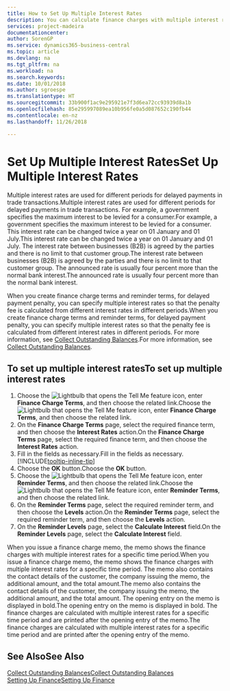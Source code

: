 ```yaml
---
title: How to Set Up Multiple Interest Rates
description: You can calculate finance charges with multiple interest rates for a specific period. The interest calculation is similar for all financial charges, with variation only in the rate of interest for a specific period.
services: project-madeira
documentationcenter: 
author: SorenGP
ms.service: dynamics365-business-central
ms.topic: article
ms.devlang: na
ms.tgt_pltfrm: na
ms.workload: na
ms.search.keywords: 
ms.date: 10/01/2018
ms.author: sgroespe
ms.translationtype: HT
ms.sourcegitcommit: 33b900f1ac9e295921e7f3d6ea72cc93939d8a1b
ms.openlocfilehash: 85e295997089ea10b956fe0a5d087652c190fb44
ms.contentlocale: en-nz
ms.lasthandoff: 11/26/2018

---
```

# <a name="set-up-multiple-interest-rates"></a><span data-ttu-id="f17eb-104">Set Up Multiple Interest Rates</span><span class="sxs-lookup"><span data-stu-id="f17eb-104">Set Up Multiple Interest Rates</span></span>
<span data-ttu-id="f17eb-105">Multiple interest rates are used for different periods for delayed payments in trade transactions.</span><span class="sxs-lookup"><span data-stu-id="f17eb-105">Multiple interest rates are used for different periods for delayed payments in trade transactions.</span></span> <span data-ttu-id="f17eb-106">For example, a government specifies the maximum interest to be levied for a consumer.</span><span class="sxs-lookup"><span data-stu-id="f17eb-106">For example, a government specifies the maximum interest to be levied for a consumer.</span></span> <span data-ttu-id="f17eb-107">This interest rate can be changed twice a year on 01 January and 01 July.</span><span class="sxs-lookup"><span data-stu-id="f17eb-107">This interest rate can be changed twice a year on 01 January and 01 July.</span></span> <span data-ttu-id="f17eb-108">The interest rate between businesses (B2B) is agreed by the parties and there is no limit to that customer group.</span><span class="sxs-lookup"><span data-stu-id="f17eb-108">The interest rate between businesses (B2B) is agreed by the parties and there is no limit to that customer group.</span></span> <span data-ttu-id="f17eb-109">The announced rate is usually four percent more than the normal bank interest.</span><span class="sxs-lookup"><span data-stu-id="f17eb-109">The announced rate is usually four percent more than the normal bank interest.</span></span>

<span data-ttu-id="f17eb-110">When you create finance charge terms and reminder terms, for delayed payment penalty, you can specify multiple interest rates so that the penalty fee is calculated from different interest rates in different periods.</span><span class="sxs-lookup"><span data-stu-id="f17eb-110">When you create finance charge terms and reminder terms, for delayed payment penalty, you can specify multiple interest rates so that the penalty fee is calculated from different interest rates in different periods.</span></span> <span data-ttu-id="f17eb-111">For more information, see [Collect Outstanding Balances](receivables-collect-outstanding-balances.md).</span><span class="sxs-lookup"><span data-stu-id="f17eb-111">For more information, see [Collect Outstanding Balances](receivables-collect-outstanding-balances.md).</span></span>

## <a name="to-set-up-multiple-interest-rates"></a><span data-ttu-id="f17eb-112">To set up multiple interest rates</span><span class="sxs-lookup"><span data-stu-id="f17eb-112">To set up multiple interest rates</span></span>  
1.  <span data-ttu-id="f17eb-113">Choose the ![Lightbulb that opens the Tell Me feature](media/ui-search/search_small.png "Tell me what you want to do") icon, enter **Finance Charge Terms**, and then choose the related link.</span><span class="sxs-lookup"><span data-stu-id="f17eb-113">Choose the ![Lightbulb that opens the Tell Me feature](media/ui-search/search_small.png "Tell me what you want to do") icon, enter **Finance Charge Terms**, and then choose the related link.</span></span>  
2.  <span data-ttu-id="f17eb-114">On the **Finance Charge Terms** page, select the required finance term, and then choose the **Interest Rates** action.</span><span class="sxs-lookup"><span data-stu-id="f17eb-114">On the **Finance Charge Terms** page, select the required finance term, and then choose the **Interest Rates** action.</span></span>  
3.  <span data-ttu-id="f17eb-115">Fill in the fields as necessary.</span><span class="sxs-lookup"><span data-stu-id="f17eb-115">Fill in the fields as necessary.</span></span> [!INCLUDE[tooltip-inline-tip](includes/tooltip-inline-tip_md.md)]
4.  <span data-ttu-id="f17eb-116">Choose the **OK** button.</span><span class="sxs-lookup"><span data-stu-id="f17eb-116">Choose the **OK** button.</span></span>  
5.  <span data-ttu-id="f17eb-117">Choose the ![Lightbulb that opens the Tell Me feature](media/ui-search/search_small.png "Tell me what you want to do") icon, enter **Reminder Terms**, and then choose the related link.</span><span class="sxs-lookup"><span data-stu-id="f17eb-117">Choose the ![Lightbulb that opens the Tell Me feature](media/ui-search/search_small.png "Tell me what you want to do") icon, enter **Reminder Terms**, and then choose the related link.</span></span>  
6.  <span data-ttu-id="f17eb-118">On the **Reminder Terms** page, select the required reminder term, and then choose the **Levels** action.</span><span class="sxs-lookup"><span data-stu-id="f17eb-118">On the **Reminder Terms** page, select the required reminder term, and then choose the **Levels** action.</span></span>  
7.  <span data-ttu-id="f17eb-119">On the **Reminder Levels** page, select the **Calculate Interest** field.</span><span class="sxs-lookup"><span data-stu-id="f17eb-119">On the **Reminder Levels** page, select the **Calculate Interest** field.</span></span>  

<span data-ttu-id="f17eb-120">When you issue a finance charge memo, the memo shows the finance charges with multiple interest rates for a specific time period.</span><span class="sxs-lookup"><span data-stu-id="f17eb-120">When you issue a finance charge memo, the memo shows the finance charges with multiple interest rates for a specific time period.</span></span> <span data-ttu-id="f17eb-121">The memo also contains the contact details of the customer, the company issuing the memo, the additional amount, and the total amount.</span><span class="sxs-lookup"><span data-stu-id="f17eb-121">The memo also contains the contact details of the customer, the company issuing the memo, the additional amount, and the total amount.</span></span> <span data-ttu-id="f17eb-122">The opening entry on the memo is displayed in bold.</span><span class="sxs-lookup"><span data-stu-id="f17eb-122">The opening entry on the memo is displayed in bold.</span></span> <span data-ttu-id="f17eb-123">The finance charges are calculated with multiple interest rates for a specific time period and are printed after the opening entry of the memo.</span><span class="sxs-lookup"><span data-stu-id="f17eb-123">The finance charges are calculated with multiple interest rates for a specific time period and are printed after the opening entry of the memo.</span></span>  

## <a name="see-also"></a><span data-ttu-id="f17eb-124">See Also</span><span class="sxs-lookup"><span data-stu-id="f17eb-124">See Also</span></span>  
[<span data-ttu-id="f17eb-125">Collect Outstanding Balances</span><span class="sxs-lookup"><span data-stu-id="f17eb-125">Collect Outstanding Balances</span></span>](receivables-collect-outstanding-balances.md)  
[<span data-ttu-id="f17eb-126">Setting Up Finance</span><span class="sxs-lookup"><span data-stu-id="f17eb-126">Setting Up Finance</span></span>](finance-setup-finance.md)

